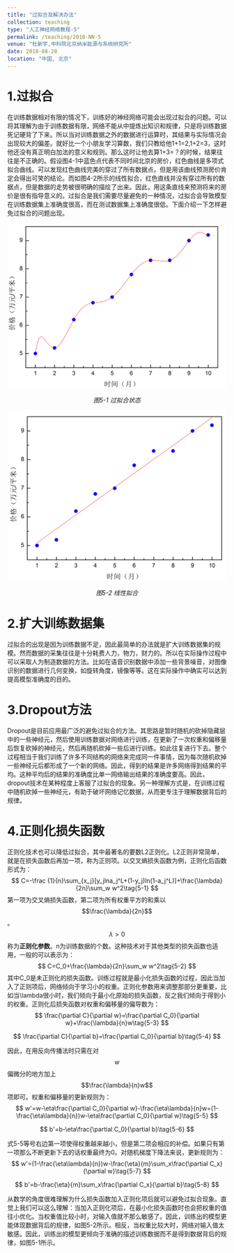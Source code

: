 ```yaml
---
title: "过拟合及解决办法"
collection: teaching
type: "人工神经网络教程-5"
permalink: /teaching/2018-NN-5
venue: "杜新宇,中科院北京纳米能源与系统研究所"
date: 2018-08-28
location: "中国, 北京"
---
```


<script type="text/javascript" async
  src="https://cdnjs.cloudflare.com/ajax/libs/mathjax/2.7.7/latest.js?config=TeX-MML-AM_CHTML">
</script>

# 1.过拟合

在训练数据相对有限的情况下，训练好的神经网络可能会出现过拟合的问题。可以将其理解为由于训练数据有限，网络不能从中提炼出知识和规律，只是将训练数据死记硬背了下来。所以当对训练数据之外的数据进行运算时，其结果与实际情况会出现较大的偏差。就好比一个小朋友学习算数，我们只教给他1+1=2,1+2=3，这时他还没有真正明白加法的意义和规则。那么这时让他去算1+3=？的时候，结果往往是不正确的。假设图4-1中蓝色点代表不同时间北京的房价，红色曲线是多项式拟合曲线。可以发现红色曲线完美的穿过了所有数据点，但是用该曲线预测房价肯定会得出可笑的结论。而如图4-2所示的线性拟合，红色直线并没有穿过所有的数据点，但是数据的走势被很明确的描绘了出来。因此，用这条直线来预测将来的房价是很有指导意义的。过拟合是我们需要尽量避免的一种情况，过拟合会导致模型在训练数据集上准确度很高，而在测试数据集上准确度很低。下面介绍一下怎样避免过拟合的问题出现。

![4-1](2018-NeuralNetwork/5-1.png)

*<center>图5-1 过拟合状态</center>*

![4-2](2018-NeuralNetwork/5-2.png)

*<center>图5-2 线性拟合</center>*

# 2.扩大训练数据集

过拟合的出现是因为训练数据不足，因此最简单的办法就是扩大训练数据集的规模。然而数据的采集往往是十分耗费人力，物力，财力的。所以在实际操作过程中可以采取人为制造数据的方法。比如在语音识别数据中添加一些背景噪音，对图像识别的数据进行几何变换，如旋转角度，镜像等等。这在实际操作中确实可以达到提高模型准确度的目的。



# 3.Dropout方法

Dropout是目前应用最广泛的避免过拟合的方法。其思路是暂时随机的砍掉隐藏层中的一些神经元，然后使用训练数据对网络进行训练，在更新了一次权重和偏移量后恢复砍掉的神经元，然后再随机砍掉一些后进行训练。如此往复进行下去。整个过程相当于我们训练了许多不同结构的网络来完成同一件事情，因为每次随机砍掉一些神经元后都形成了一个新的网络。因此，得到的结果是许多网络得到结果的平均。这种平均后的结果的准确度比单一网络输出结果的准确度要高。因此，dropout技术在某种程度上客服了过拟合的现象。另一种理解方式是，在训练过程中随机砍掉一些神经元，有助于破坏网络记忆数据，从而更专注于理解数据背后的规律。



# 4.正则化损失函数

正则化技术也可以降低过拟合，其中最著名的要数L2正则化。L2正则非常简单，就是在损失函数后再加一项，称为正则项。以交叉熵损失函数为例，正则化后函数形式为：
$$
C=-\frac {1}{n}\sum_{x_j}[y_jlna_j^L+(1-y_j)ln(1-a_j^L)]+\frac{\lambda}{2n}\sum_w w^2\tag{5-1}
$$
第一项为交叉熵损失函数，第二项为所有权重平方的和乘以$$\frac{\lambda}{2n}$$。$$\lambda>0$$称为**正则化参数**。n为训练数据的个数。这种技术对于其他类型的损失函数也适用，一般的可以表示为：
$$
C=C_0+\frac{\lambda}{2n}\sum_w w^2\tag{5-2}
$$
其中C_0是未正则化的损失函数。训练过程就是最小化损失函数的过程，因此当加入了正则项后，网络倾向于学习小的权重。正则化参数用来调整那部分更重要，比如当\lambda很小时，我们倾向于最小化原始的损失函数，反之我们倾向于得到小的权重。正则化后损失函数对权重和偏移量的偏导数为：
$$
\frac{\partial C}{\partial w}=\frac{\partial C_0}{\partial w}+\frac{\lambda}{n}w\tag{5-3}
$$

$$
\frac{\partial C}{\partial b}=\frac{\partial C_0}{\partial b}\tag{5-4}
$$

因此，在用反向传播法时只需在对$$w$$偏微分的地方加上$$\frac{\lambda}{n}w$$项即可。权重和偏移量的更新规则为：
$$
w'=w-\eta\frac{\partial C_0}{\partial w}-\frac{\eta\lambda}{n}w=(1-\frac{\eta\lambda}{n})w-\eta\frac{\partial C_0}{\partial w}\tag{5-5}
$$

$$
b'=b-\eta\frac{\partial C_0}{\partial b}\tag{5-6}
$$

式5-5等号右边第一项使得权重越来越小，但是第二项会相应的补偿。如果只有第一项那么不断更新下去的话权重最终为0。对随机梯度下降法来说，更新规则为：
$$
w'=(1-\frac{\eta\lambda}{n})w-\frac{\eta}{m}\sum_x\frac{\partial C_x}{\partial w}\tag{5-7}
$$

$$
b'=b-\frac{\eta}{m}\sum_x\frac{\partial C_x}{\partial b}\tag{5-8}
$$

从数学的角度很难理解为什么损失函数加入正则化项后就可以避免过拟合现象。直觉上我们可以这么理解：当加入正则化项后，在最小化损失函数时也会把权重的值往小优化。当权重值比较小时，对输入值就不那么敏感了。因此，训练出的模型更能体现数据背后的规律，如图5-2所示。相反，当权重比较大时，网络对输入值太敏感。因此，训练出的模型更倾向于准确的描述训练数据而不是得到数据背后的规律，如图5-1所示。
